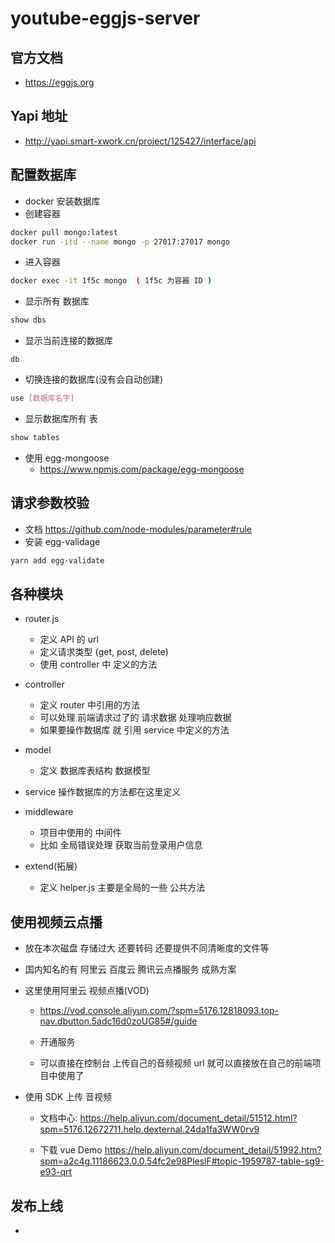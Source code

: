 # youtube-eggjs-server

## 官方文档
- https://eggjs.org


## Yapi 地址
- http://yapi.smart-xwork.cn/project/125427/interface/api

## 配置数据库

- docker 安装数据库
- 创建容器
```sh
docker pull mongo:latest
docker run -itd --name mongo -p 27017:27017 mongo
```
- 进入容器
```sh
docker exec -it 1f5c mongo  ( 1f5c 为容器 ID )
```
- 显示所有 数据库
```sh
show dbs
```
- 显示当前连接的数据库
```
db
```
- 切换连接的数据库(没有会自动创建)
```sh
use [数据库名字] 
```
- 显示数据库所有 表
```sh
show tables

```

- 使用 egg-mongoose
    - https://www.npmjs.com/package/egg-mongoose

## 请求参数校验
- 文档 https://github.com/node-modules/parameter#rule
- 安装 egg-validage 
```sh
yarn add egg-validate
```
## 各种模块

- router.js
    - 定义 API 的 url
    - 定义请求类型 (get, post, delete)
    - 使用 controller 中 定义的方法
- controller 
    - 定义 router 中引用的方法
    - 可以处理 前端请求过了的 请求数据 处理响应数据
    - 如果要操作数据库  就 引用 service 中定义的方法

- model 
    - 定义 数据库表结构 数据模型

- service  操作数据库的方法都在这里定义

- middleware
    - 项目中使用的 中间件
    - 比如 全局错误处理 获取当前登录用户信息

- extend(拓展)
    - 定义 helper.js   主要是全局的一些 公共方法

## 使用视频云点播
- 放在本次磁盘 存储过大 还要转码 还要提供不同清晰度的文件等
- 国内知名的有 阿里云 百度云 腾讯云点播服务 成熟方案

- 这里使用阿里云 视频点播(VOD)
    - https://vod.console.aliyun.com/?spm=5176.12818093.top-nav.dbutton.5adc16d0zoUG85#/guide

    - 开通服务  

    - 可以直接在控制台 上传自己的音频视频 url 就可以直接放在自己的前端项目中使用了

- 使用 SDK 上传 音视频
    - 文档中心: https://help.aliyun.com/document_detail/51512.html?spm=5176.12672711.help.dexternal.24da1fa3WW0rv9

    - 下载 vue Demo https://help.aliyun.com/document_detail/51992.htm?spm=a2c4g.11186623.0.0.54fc2e98PleslF#topic-1959787-table-sg9-e93-qrt


## 发布上线

- 







